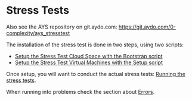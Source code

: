# Stress Tests

Also see the AYS repository on git.aydo.com: https://git.aydo.com/0-complexity/ays_stresstest

The installation of the stress test is done in two steps, using two scripts:
- [Setup the Stress Test Cloud Space with the Bootstrap script](bootstrap.md)
- [Setup the Stress Test Virtual Machines with the Setup script](setup.md)

Once setup, you will want to conduct the actual stress tests: [Running the stress tests](run_stress_testing.md).

When running into problems check the section about [Errors](errors.md).  
